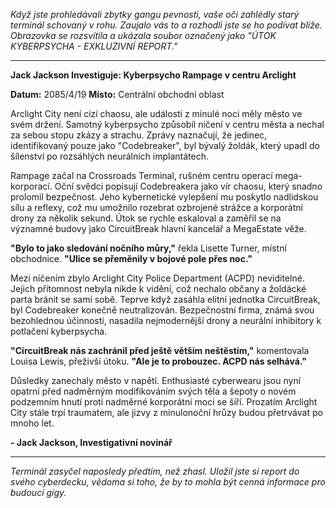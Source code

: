 _Když jste prohledávali zbytky gangu pevnosti, vaše oči zahlédly starý terminál schovaný v rohu. Zaujalo vás to a rozhodli jste se ho podívat blíže. Obrazovka se rozsvítila a ukázala soubor označený jako "ÚTOK KYBERPSYCHA - EXKLUZIVNÍ REPORT."_

---

**Jack Jackson Investiguje: Kyberpsycho Rampage v centru Arclight**

**Datum:** 2085/4/19
**Místo:** Centrální obchodní oblast

Arclight City není cizí chaosu, ale události z minulé noci měly město ve svém držení. Samotný kyberpsycho způsobil ničení v centru města a nechal za sebou stopu zkázy a strachu. Zprávy naznačují, že jedinec, identifikovaný pouze jako "Codebreaker", byl bývalý žoldák, který upadl do šílenství po rozsáhlých neurálních implantátech.

Rampage začal na Crossroads Terminal, rušném centru operací mega-korporací. Oční svědci popisují Codebreakera jako vír chaosu, který snadno prolomil bezpečnost. Jeho kybernetické vylepšení mu poskytlo nadlidskou sílu a reflexy, což mu umožnilo rozebrat ozbrojené strážce a korporátní drony za několik sekund. Útok se rychle eskaloval a zaměřil se na významné budovy jako CircuitBreak hlavní kancelář a MegaEstate věže.

**"Bylo to jako sledování nočního můry,"** řekla Lisette Turner, místní obchodnice. **"Ulice se přeměnily v bojové pole přes noc."**

Mezi ničením zbylo Arclight City Police Department (ACPD) neviditelné. Jejich přítomnost nebyla nikde k vidění, což nechalo občany a žoldácké parta bránit se sami sobě. Teprve když zasáhla elitní jednotka CircuitBreak, byl Codebreaker konečně neutralizován. Bezpečnostní firma, známá svou bezohlednou účinností, nasadila nejmodernější drony a neurální inhibitory k potlačení kyberpsycha.

**"CircuitBreak nás zachránil před ještě větším neštěstím,"** komentovala Louisa Lewis, přeživší útoku. **"Ale je to probouzec. ACPD nás selhává."**

Důsledky zanechaly město v napětí. Enthusiasté cyberwearu jsou nyní opatrní před nadměrným modifikováním svých těla a šepoty o novém podzemním hnutí proti nadměrné korporátní moci se šíří. Prozatím Arclight City stále trpí traumatem, ale jizvy z minulonoční hrůzy budou přetrvávat po mnoho let.

**- Jack Jackson, Investigativní novinář**

---

_Terminál zasyčel naposledy předtím, než zhasl. Uložil jste si report do svého cyberdecku, vědoma si toho, že by to mohla být cenná informace pro budoucí gigy._
